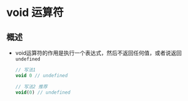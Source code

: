 # void 运算符

## 概述

+ void运算符的作用是执行一个表达式，然后不返回任何值，或者说返回 `undefined`

  ```js
  // 写法1
  void 0 // undefined

  // 写法2 推荐
  void(0) // undefined
  ```
